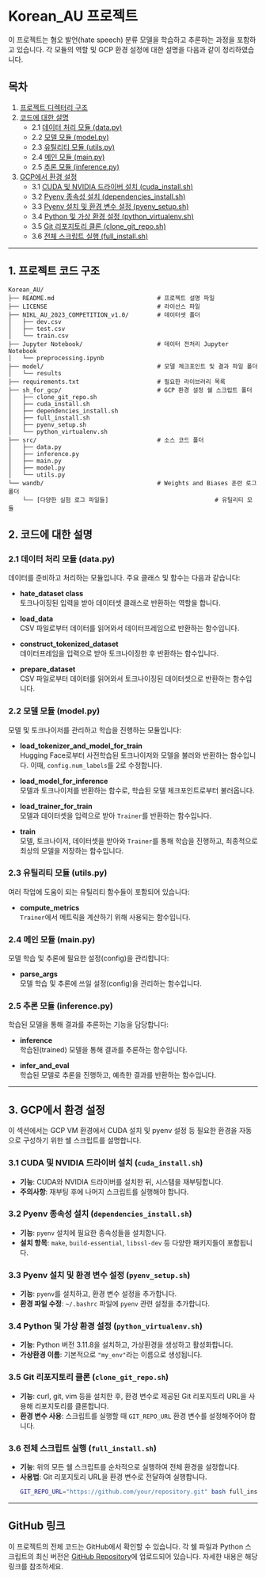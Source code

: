 # Korean_AU 프로젝트

이 프로젝트는 혐오 발언(hate speech) 분류 모델을 학습하고 추론하는 과정을 포함하고 있습니다. 각 모듈의 역할 및 GCP 환경 설정에 대한 설명을 다음과 같이 정리하였습니다.



## 목차
1. [프로젝트 디렉터리 구조](#1-프로젝트-디렉터리-구조)
2. [코드에 대한 설명](#2-코드에-대한-설명)
    - 2.1 [데이터 처리 모듈 (data.py)](#21-데이터-처리-모듈-datapy)
    - 2.2 [모델 모듈 (model.py)](#22-모델-모듈-modelpy)
    - 2.3 [유틸리티 모듈 (utils.py)](#23-유틸리티-모듈-utilspy)
    - 2.4 [메인 모듈 (main.py)](#24-메인-모듈-mainpy)
    - 2.5 [추론 모듈 (inference.py)](#25-추론-모듈-inferencepy)
3. [GCP에서 환경 설정](#3-gcp에서-환경-설정)
    - 3.1 [CUDA 및 NVIDIA 드라이버 설치 (cuda_install.sh)](#31-cuda-및-nvidia-드라이버-설치-cuda_installsh)
    - 3.2 [Pyenv 종속성 설치 (dependencies_install.sh)](#32-pyenv-종속성-설치-dependencies_installsh)
    - 3.3 [Pyenv 설치 및 환경 변수 설정 (pyenv_setup.sh)](#33-pyenv-설치-및-환경-변수-설정-pyenv_setupsh)
    - 3.4 [Python 및 가상 환경 설정 (python_virtualenv.sh)](#34-python-및-가상-환경-설정-python_virtualenvsh)
    - 3.5 [Git 리포지토리 클론 (clone_git_repo.sh)](#35-git-리포지토리-클론-clone_git_reposh)
    - 3.6 [전체 스크립트 실행 (full_install.sh)](#36-전체-스크립트-실행-full_installsh)

---

## 1. 프로젝트 코드 구조
```plaintext
Korean_AU/
├── README.md                             # 프로젝트 설명 파일
├── LICENSE                               # 라이선스 파일
├── NIKL_AU_2023_COMPETITION_v1.0/        # 데이터셋 폴더
│   ├── dev.csv
│   ├── test.csv
│   └── train.csv
├── Jupyter Notebook/                     # 데이터 전처리 Jupyter Notebook
│   └── preprocessing.ipynb
├── model/                                # 모델 체크포인트 및 결과 파일 폴더
│   └── results
├── requirements.txt                      # 필요한 라이브러리 목록
├── sh_for_gcp/                           # GCP 환경 설정 쉘 스크립트 폴더
│   ├── clone_git_repo.sh
│   ├── cuda_install.sh
│   ├── dependencies_install.sh
│   ├── full_install.sh
│   ├── pyenv_setup.sh
│   └── python_virtualenv.sh
├── src/                                  # 소스 코드 폴더
│   ├── data.py
│   ├── inference.py
│   ├── main.py
│   ├── model.py
│   └── utils.py
└── wandb/                                # Weights and Biases 훈련 로그 폴더
    └── [다양한 실험 로그 파일들]                              # 유틸리티 모듈
```

## 2. 코드에 대한 설명

### 2.1 데이터 처리 모듈 (data.py)

데이터를 준비하고 처리하는 모듈입니다. 주요 클래스 및 함수는 다음과 같습니다:

- **hate_dataset class**  
  토크나이징된 입력을 받아 데이터셋 클래스로 반환하는 역할을 합니다.

- **load_data**  
  CSV 파일로부터 데이터를 읽어와서 데이터프레임으로 반환하는 함수입니다.

- **construct_tokenized_dataset**  
  데이터프레임을 입력으로 받아 토크나이징한 후 반환하는 함수입니다.

- **prepare_dataset**  
  CSV 파일로부터 데이터를 읽어와서 토크나이징된 데이터셋으로 반환하는 함수입니다.

### 2.2 모델 모듈 (model.py)

모델 및 토크나이저를 관리하고 학습을 진행하는 모듈입니다:

- **load_tokenizer_and_model_for_train**  
  Hugging Face로부터 사전학습된 토크나이저와 모델을 불러와 반환하는 함수입니다. 이때, `config.num_labels`를 2로 수정합니다.

- **load_model_for_inference**  
  모델과 토크나이저를 반환하는 함수로, 학습된 모델 체크포인트로부터 불러옵니다.

- **load_trainer_for_train**  
  모델과 데이터셋을 입력으로 받아 `Trainer`를 반환하는 함수입니다.

- **train**  
  모델, 토크나이저, 데이터셋을 받아와 `Trainer`를 통해 학습을 진행하고, 최종적으로 최상의 모델을 저장하는 함수입니다.

### 2.3 유틸리티 모듈 (utils.py)

여러 작업에 도움이 되는 유틸리티 함수들이 포함되어 있습니다:

- **compute_metrics**  
  `Trainer`에서 메트릭을 계산하기 위해 사용되는 함수입니다.

### 2.4 메인 모듈 (main.py)

모델 학습 및 추론에 필요한 설정(config)을 관리합니다:

- **parse_args**  
  모델 학습 및 추론에 쓰일 설정(config)을 관리하는 함수입니다.

### 2.5 추론 모듈 (inference.py)

학습된 모델을 통해 결과를 추론하는 기능을 담당합니다:

- **inference**  
  학습된(trained) 모델을 통해 결과를 추론하는 함수입니다.

- **infer_and_eval**  
  학습된 모델로 추론을 진행하고, 예측한 결과를 반환하는 함수입니다.

---

## 3. GCP에서 환경 설정

이 섹션에서는 GCP VM 환경에서 CUDA 설치 및 pyenv 설정 등 필요한 환경을 자동으로 구성하기 위한 쉘 스크립트를 설명합니다.

### 3.1 CUDA 및 NVIDIA 드라이버 설치 (`cuda_install.sh`)

- **기능**: CUDA와 NVIDIA 드라이버를 설치한 뒤, 시스템을 재부팅합니다.
- **주의사항**: 재부팅 후에 나머지 스크립트를 실행해야 합니다.

### 3.2 Pyenv 종속성 설치 (`dependencies_install.sh`)

- **기능**: `pyenv` 설치에 필요한 종속성들을 설치합니다.
- **설치 항목**: `make`, `build-essential`, `libssl-dev` 등 다양한 패키지들이 포함됩니다.

### 3.3 Pyenv 설치 및 환경 변수 설정 (`pyenv_setup.sh`)

- **기능**: `pyenv`를 설치하고, 환경 변수 설정을 추가합니다.
- **환경 파일 수정**: `~/.bashrc` 파일에 `pyenv` 관련 설정을 추가합니다.

### 3.4 Python 및 가상 환경 설정 (`python_virtualenv.sh`)

- **기능**: Python 버전 3.11.8을 설치하고, 가상환경을 생성하고 활성화합니다.
- **가상환경 이름**: 기본적으로 `"my_env"`라는 이름으로 생성됩니다.

### 3.5 Git 리포지토리 클론 (`clone_git_repo.sh`)

- **기능**: curl, git, vim 등을 설치한 후, 환경 변수로 제공된 Git 리포지토리 URL을 사용해 리포지토리를 클론합니다.
- **환경 변수 사용**: 스크립트를 실행할 때 `GIT_REPO_URL` 환경 변수를 설정해주어야 합니다.

### 3.6 전체 스크립트 실행 (`full_install.sh`)

- **기능**: 위의 모든 쉘 스크립트를 순차적으로 실행하여 전체 환경을 설정합니다.
- **사용법**: Git 리포지토리 URL을 환경 변수로 전달하여 실행합니다.
    ```bash
    GIT_REPO_URL="https://github.com/your/repository.git" bash full_install.sh
    ```

---

## GitHub 링크

이 프로젝트의 전체 코드는 GitHub에서 확인할 수 있습니다. 각 쉘 파일과 Python 스크립트의 최신 버전은 [GitHub Repository](https://github.com/jonhyuk0922/korean_AU.git)에 업로드되어 있습니다. 자세한 내용은 해당 링크를 참조하세요.
